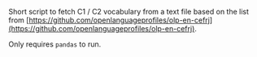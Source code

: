 Short script to fetch C1 / C2 vocabulary from a text file based on the list from [https://github.com/openlanguageprofiles/olp-en-cefrj](https://github.com/openlanguageprofiles/olp-en-cefrj). 

Only requires `pandas` to run.